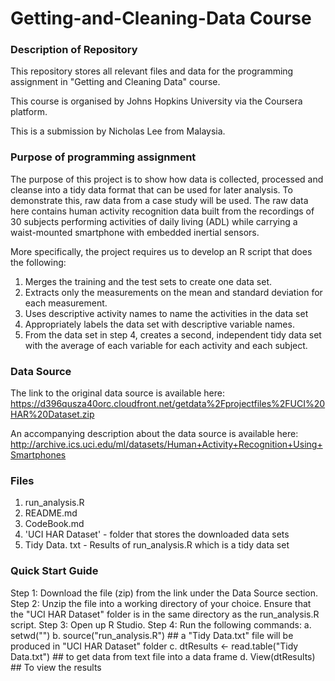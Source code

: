 # Getting-and-Cleaning-Data Course
### Description of Repository
This repository stores all relevant files and data for the programming assignment in
"Getting and Cleaning Data" course. 

This course is organised by Johns Hopkins University via the Coursera platform.

This is a submission by Nicholas Lee from Malaysia.


### Purpose of programming assignment
The purpose of this project is to show how data is collected, processed and cleanse into a tidy data format that can be used for later analysis. To demonstrate this, raw data from a case study will be used. The raw data here contains human activity recognition data built from the recordings of 30 subjects performing activities of daily living (ADL) while carrying a waist-mounted smartphone with embedded inertial sensors.

More specifically, the project requires us to develop an R script that does the following:
1. Merges the training and the test sets to create one data set.
2. Extracts only the measurements on the mean and standard deviation for each measurement. 
3. Uses descriptive activity names to name the activities in the data set
4. Appropriately labels the data set with descriptive variable names. 
5. From the data set in step 4, creates a second, independent tidy data set with the average of each variable for each activity and each subject.

### Data Source
The link to the original data source is available here: 
https://d396qusza40orc.cloudfront.net/getdata%2Fprojectfiles%2FUCI%20HAR%20Dataset.zip

An accompanying description about the data source is available here:
http://archive.ics.uci.edu/ml/datasets/Human+Activity+Recognition+Using+Smartphones


### Files
1. run_analysis.R
2. README.md
3. CodeBook.md
4. 'UCI HAR Dataset' - folder that stores the downloaded data sets
5. Tidy Data. txt  - Results of run_analysis.R which is a tidy data set

### Quick Start Guide
Step 1: Download the file (zip) from the link under the Data Source section.
Step 2: Unzip the file into a working directory of your choice. Ensure that the "UCI HAR Dataset" folder is in the same directory as the run_analysis.R script.
Step 3: Open up R Studio.
Step 4: Run the following commands:
        a. setwd("<Key in your working directory>")
        b. source("run_analysis.R")             ## a "Tidy Data.txt" file will be produced in "UCI HAR Dataset" folder
        c. dtResults <- read.table("Tidy Data.txt")     ## to get data from text file into a data frame
        d. View(dtResults)                              ## To view the results


